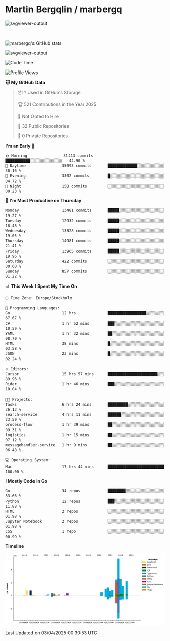 # Martin Bergqlin / marbergq

![svgviewer-output](https://user-images.githubusercontent.com/2405410/206014777-22d41ecb-c24f-421d-b7d9-bba2cb5bb0de.svg)

<br>

<!--- [![Martin's Week](https://github-readme-stats.vercel.app/api/wakatime?username=marbergq&theme=dark)](https://github.com/anuraghazra/github-readme-stats) -->

![marbergq's GitHub stats](https://github-readme-stats.vercel.app/api?username=marbergq&count_private=true&show_icons=true)

![svgviewer-output](https://wakatime.com/badge/user/3f0a2069-6683-4e19-9a4a-7d21ea815067.svg)

<!--START_SECTION:waka-->
![Code Time](http://img.shields.io/badge/Code%20Time-4%2C969%20hrs%2044%20mins-blue)

![Profile Views](http://img.shields.io/badge/Profile%20Views-0-blue)

**🐱 My GitHub Data** 

> 📦 ? Used in GitHub's Storage 
 > 
> 🏆 521 Contributions in the Year 2025
 > 
> 🚫 Not Opted to Hire
 > 
> 📜 32 Public Repositories 
 > 
> 🔑 0 Private Repositories 
 > 
**I'm an Early 🐤** 

```text
🌞 Morning                31413 commits       ███████████░░░░░░░░░░░░░░   44.90 % 
🌆 Daytime                35093 commits       █████████████░░░░░░░░░░░░   50.16 % 
🌃 Evening                3302 commits        █░░░░░░░░░░░░░░░░░░░░░░░░   04.72 % 
🌙 Night                  158 commits         ░░░░░░░░░░░░░░░░░░░░░░░░░   00.23 % 
```
📅 **I'm Most Productive on Thursday** 

```text
Monday                   13481 commits       █████░░░░░░░░░░░░░░░░░░░░   19.27 % 
Tuesday                  12932 commits       █████░░░░░░░░░░░░░░░░░░░░   18.48 % 
Wednesday                13328 commits       █████░░░░░░░░░░░░░░░░░░░░   19.05 % 
Thursday                 14981 commits       █████░░░░░░░░░░░░░░░░░░░░   21.41 % 
Friday                   13965 commits       █████░░░░░░░░░░░░░░░░░░░░   19.96 % 
Saturday                 422 commits         ░░░░░░░░░░░░░░░░░░░░░░░░░   00.60 % 
Sunday                   857 commits         ░░░░░░░░░░░░░░░░░░░░░░░░░   01.22 % 
```


📊 **This Week I Spent My Time On** 

```text
🕑︎ Time Zone: Europe/Stockholm

💬 Programming Languages: 
Go                       12 hrs              █████████████████░░░░░░░░   67.67 % 
C#                       1 hr 52 mins        ███░░░░░░░░░░░░░░░░░░░░░░   10.59 % 
YAML                     1 hr 32 mins        ██░░░░░░░░░░░░░░░░░░░░░░░   08.70 % 
HTML                     38 mins             █░░░░░░░░░░░░░░░░░░░░░░░░   03.58 % 
JSON                     23 mins             █░░░░░░░░░░░░░░░░░░░░░░░░   02.24 % 

🔥 Editors: 
Cursor                   15 hrs 57 mins      ██████████████████████░░░   89.96 % 
Rider                    1 hr 46 mins        ███░░░░░░░░░░░░░░░░░░░░░░   10.04 % 

🐱‍💻 Projects: 
Tasks                    6 hrs 24 mins       █████████░░░░░░░░░░░░░░░░   36.13 % 
search-service           4 hrs 11 mins       ██████░░░░░░░░░░░░░░░░░░░   23.59 % 
process-flow             1 hr 39 mins        ██░░░░░░░░░░░░░░░░░░░░░░░   09.31 % 
logistics                1 hr 15 mins        ██░░░░░░░░░░░░░░░░░░░░░░░   07.12 % 
messagehandler-service   1 hr 9 mins         ██░░░░░░░░░░░░░░░░░░░░░░░   06.48 % 

💻 Operating System: 
Mac                      17 hrs 44 mins      █████████████████████████   100.00 % 
```

**I Mostly Code in Go** 

```text
Go                       34 repos            ████████░░░░░░░░░░░░░░░░░   33.66 % 
Python                   12 repos            ███░░░░░░░░░░░░░░░░░░░░░░   11.88 % 
HTML                     2 repos             ░░░░░░░░░░░░░░░░░░░░░░░░░   01.98 % 
Jupyter Notebook         2 repos             ░░░░░░░░░░░░░░░░░░░░░░░░░   01.98 % 
CSS                      1 repo              ░░░░░░░░░░░░░░░░░░░░░░░░░   00.99 % 
```



**Timeline**

![Lines of Code chart](https://raw.githubusercontent.com/marbergq/marbergq/main/assets/bar_graph.png)


 Last Updated on 03/04/2025 00:30:53 UTC
<!--END_SECTION:waka-->
